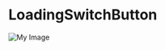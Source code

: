 # LoadingSwitchButton
<img src="/ATNoosh/LoadingSwitchButton/raw/main/LoadingSwitchButton.gif" alt="My Image" style="max-width: 100%; display: inline-block;" data-target="animated-image.originalImage" >
